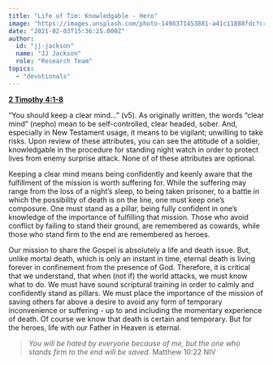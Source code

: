 ```yaml
---
title: "Life of Tim: Knowledgable - Hero"
image: "https://images.unsplash.com/photo-1498371453881-a41c11888fdc?crop=entropy&cs=srgb&fm=jpg&ixid=MXw5NjYxfDB8MXxzZWFyY2h8NXx8aGVyb3xlbnwwfHx8&ixlib=rb-1.2.1&q=85"
date: "2021-02-03T15:36:25.000Z"
author:
  id: "jj-jackson"
  name: "JJ Jackson"
  role: "Research Team"
topics:
  - "devotionals"
---
```

[**2 Timothy 4:1-8**][1]

“You should keep a clear mind…” (v5). As originally written, the words “clear mind” (nepho) mean to be self-controlled, clear headed, sober. And, especially in New Testament usage, it means to be vigilant; unwilling to take risks. Upon review of these attributes, you can see the attitude of a soldier, knowledgable in the procedure for standing night watch in order to protect lives from  enemy surprise attack. None of of these attributes are optional.

Keeping a clear mind means being confidently and keenly aware that the fulfillment of the mission is worth suffering for. While the suffering may range from the loss of a night’s sleep, to being taken prisoner, to a battle in which the possibility of death is on the line, one must keep one’s composure. One must stand as a pillar, being fully confident in one’s knowledge of the importance of fulfilling that mission. Those who avoid conflict by failing to stand their ground, are remembered as cowards, while those who stand firm to the end are remembered as heroes.

Our mission to share the Gospel is absolutely a life and death issue. But, unlike mortal death, which is only an instant in time, eternal death is living forever in confinement from the presence of God. Therefore, it is critical that we understand, that when (not if) the world attacks, we must know what to do. We must have sound scriptural training in order to calmly and confidently stand as pillars. We must place the importance of the mission of saving others far above a desire to avoid any form of temporary inconvenience or suffering - up to and including the momentary experience of death. Of course we know that death is certain and temporary. But for the heroes, life with our Father in Heaven is eternal.

> _You will be hated by everyone because of me, but the one who stands firm to the end will be saved._ Matthew 10:22 NIV

[1]: https://www.biblegateway.com/passage/?search=2+Timothy+4%3A1-8&version=NLT
